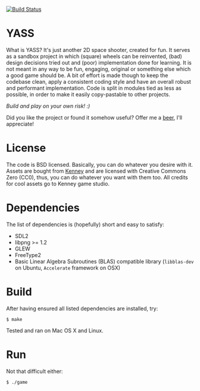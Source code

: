 [![Build Status](https://travis-ci.org/V0idExp/yass.svg?branch=master)](https://travis-ci.org/V0idExp/yass)

YASS
====

What is YASS? It's just another 2D space shooter, created for fun. It serves as
a sandbox project in which (square) wheels can be reinvented, (bad) design
decisions tried out and (poor) implementation done for learning. It is not meant
in any way to be fun, engaging, original or something else which a good game
should be. A bit of effort is made though to keep the codebase clean, apply a
consistent coding style and have an overall robust and performant
implementation. Code is split in modules tied as less as possible, in order to
make it easily copy-pastable to other projects.

*Build and play on your own risk! :)*

Did you like the project or found it somehow useful? Offer me a
[beer](http://paypal.me/voidexp/5), I'll appreciate!

# License
The code is BSD licensed. Basically, you can do whatever you desire with it.
Assets are bought from [Kenney](http://www.kenney.nl) and are licensed with
Creative Commons Zero (CC0), thus, you can do whatever you want with them too.
All credits for cool assets go to Kenney game studio.

# Dependencies

The list of dependencies is (hopefully) short and easy to satisfy:

 * SDL2
 * libpng >= 1.2
 * GLEW
 * FreeType2
 * Basic Linear Algebra Subroutines (BLAS) compatible library
   (`libblas-dev` on Ubuntu, `Accelerate` framework on OSX)

# Build

After having ensured all listed dependencies are installed, try:

    $ make

Tested and ran on Mac OS X and Linux.

# Run

Not that difficult either:

    $ ./game
